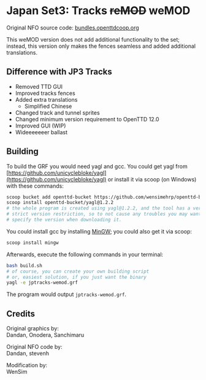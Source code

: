 # Japan Set3: Tracks ~~reMOD~~ weMOD

Original NFO source code: [bundles.openttdcoop.org](https://bundles.openttdcoop.org/jptracks/nightlies/LATEST/)

This weMOD version does not add additional functionality to the set; instead, this version only makes the fences seamless and added additional translations.

## Difference with JP3 Tracks

- Removed TTD GUI
- Improved tracks fences
- Added extra translations
  - Simplified Chinese
- Changed track and tunnel sprites
- Changed minimum version requirement to OpenTTD 12.0
- Improved GUI (WIP)
- Wideeeeeeer ballast

## Building

To build the GRF you would need yagl and gcc. You could get yagl from [https://github.com/unicyclebloke/yagl](https://github.com/unicyclebloke/yagl) or install it via scoop (on Windows) with these commands:

```bash
scoop bucket add openttd-bucket https://github.com/wensimehrp/openttd-bucket
scoop install openttd-bucket/yagl@1.2.2
# the whole program is created using yagl@1.2.2, and the tool has a very
# strict version restriction, so to not cause any troubles you may want to
# specify the version when downloading it.
```

You could install gcc by installing [MinGW](https://www.mingw-w64.org/); you could also get it via scoop:

```bash
scoop install mingw
```

Afterwards, execute the following commands in your terminal:

```bash
bash build.sh
# of course, you can create your own building script
# or, easiest solution, if you just want the binary
yagl -e jptracks-wemod.grf
```

The program would output `jptracks-wemod.grf`.

## Credits

Original graphics by:\
Dandan, Onodera, Sanchimaru

Original NFO code by:\
Dandan, stevenh

Modification by:\
WenSim
